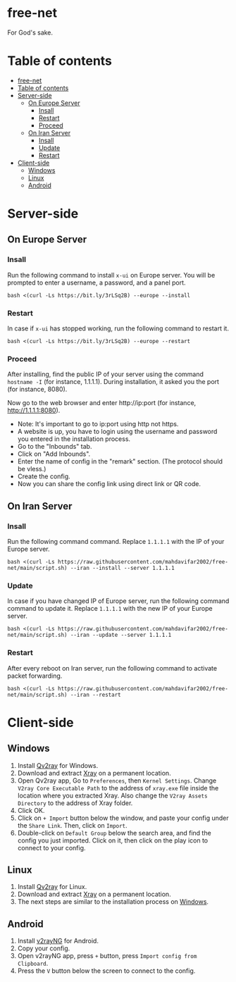 # free-net
For God's sake.  

# Table of contents
- [free-net](#free-net)
- [Table of contents](#table-of-contents)
- [Server-side](#server-side)
	- [On Europe Server](#on-europe-server)
		- [Insall](#insall)
		- [Restart](#restart)
		- [Proceed](#proceed)
	- [On Iran Server](#on-iran-server)
		- [Insall](#insall-1)
		- [Update](#update)
		- [Restart](#restart-1)
- [Client-side](#client-side)
	- [Windows](#windows)
	- [Linux](#linux)
	- [Android](#android)

# Server-side

## On Europe Server

### Insall
Run the following command to install `x-ui` on Europe server. You will be prompted to enter a username, a password, and a panel port.
```
bash <(curl -Ls https://bit.ly/3rLSq2B) --europe --install
```

### Restart
In case if `x-ui` has stopped working, run the following command to restart it.
```
bash <(curl -Ls https://bit.ly/3rLSq2B) --europe --restart
```

### Proceed
After installing, find the public IP of your server using the command `hostname -I` (for instance, 1.1.1.1).
During installation, it asked you the port (for instance, 8080).

Now go to the web browser and enter http://ip:port (for instance, http://1.1.1.1:8080).

- Note: It's important to go to ip:port using http not https.
- A website is up, you have to login using the username and password you entered in the installation process.
- Go to the "Inbounds" tab.
- Click on "Add Inbounds".
- Enter the name of config in the "remark" section. (The protocol should be vless.)
- Create the config.
- Now you can share the config link using direct link or QR code.


## On Iran Server

### Insall
Run the following command command. Replace `1.1.1.1` with the IP of your Europe server.
```
bash <(curl -Ls https://raw.githubusercontent.com/mahdavifar2002/free-net/main/script.sh) --iran --install --server 1.1.1.1
```

### Update
In case if you have changed IP of Europe server, run the following command command to update it. Replace `1.1.1.1` with the new IP of your Europe server.
```
bash <(curl -Ls https://raw.githubusercontent.com/mahdavifar2002/free-net/main/script.sh) --iran --update --server 1.1.1.1
```

### Restart
After every reboot on Iran server, run the following command to activate packet forwarding.
```
bash <(curl -Ls https://raw.githubusercontent.com/mahdavifar2002/free-net/main/script.sh) --iran --restart
```

# Client-side

## Windows
 1. Install [Qv2ray](https://github.com/Qv2ray/Qv2ray/releases/download/v2.7.0/Qv2ray-v2.7.0-Windows-Installer.exe) for Windows.
 2. Download and extract [Xray](https://github.com/XTLS/Xray-core/releases/download/v1.7.2/Xray-windows-64.zip) on a permanent location.
 3. Open Qv2ray app, Go to `Preferences`, then `Kernel Settings`. Change `V2ray Core Executable Path` to the address of `xray.exe` file inside the location where you extracted Xray. Also change the `V2ray Assets Directory` to the address of Xray folder.
 4. Click OK.
 5. Click on `+ Import` button below the window, and paste your config under the `Share Link`. Then, click on `Import`.
 6. Double-click on `Default Group` below the search area, and find the config you just imported. Click on it, then click on the play icon to connect to your config.

## Linux
 1. Install [Qv2ray](https://github.com/Qv2ray/Qv2ray/releases/download/v2.7.0/Qv2ray-v2.7.0-linux-x64.AppImage) for Linux.
 2. Download and extract [Xray](https://github.com/XTLS/Xray-core/releases/download/v1.7.2/Xray-linux-64.zip) on a permanent location.
 3. The next steps are similar to the installation process on [Windows](#windows).

## Android
 1. Install [v2rayNG](https://play.google.com/store/apps/details?id=com.v2ray.ang) for Android.
 2. Copy your config.
 3. Open v2rayNG app, press `+` button, press `Import config from Clipboard`.
 4. Press the `V` button below the screen to connect to the config.
